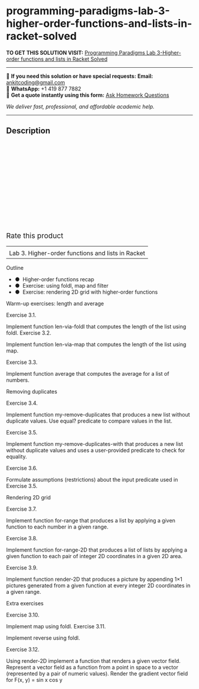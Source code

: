 # programming-paradigms-lab-3-higher-order-functions-and-lists-in-racket-solved
**TO GET THIS SOLUTION VISIT:** [Programming Paradigms Lab 3-Higher-order functions and lists in Racket Solved](https://www.ankitcodinghub.com/product/programming-paradigms-lab-3-higher-order-functions-and-lists-in-racket-solved/)


---

📩 **If you need this solution or have special requests:** **Email:** ankitcoding@gmail.com  
📱 **WhatsApp:** +1 419 877 7882  
📄 **Get a quote instantly using this form:** [Ask Homework Questions](https://www.ankitcodinghub.com/services/ask-homework-questions/)

*We deliver fast, professional, and affordable academic help.*

---

<h2>Description</h2>



<div class="kk-star-ratings kksr-auto kksr-align-center kksr-valign-top" data-payload="{&quot;align&quot;:&quot;center&quot;,&quot;id&quot;:&quot;100202&quot;,&quot;slug&quot;:&quot;default&quot;,&quot;valign&quot;:&quot;top&quot;,&quot;ignore&quot;:&quot;&quot;,&quot;reference&quot;:&quot;auto&quot;,&quot;class&quot;:&quot;&quot;,&quot;count&quot;:&quot;0&quot;,&quot;legendonly&quot;:&quot;&quot;,&quot;readonly&quot;:&quot;&quot;,&quot;score&quot;:&quot;0&quot;,&quot;starsonly&quot;:&quot;&quot;,&quot;best&quot;:&quot;5&quot;,&quot;gap&quot;:&quot;4&quot;,&quot;greet&quot;:&quot;Rate this product&quot;,&quot;legend&quot;:&quot;0\/5 - (0 votes)&quot;,&quot;size&quot;:&quot;24&quot;,&quot;title&quot;:&quot;Programming Paradigms Lab 3-Higher-order functions and lists in Racket Solved&quot;,&quot;width&quot;:&quot;0&quot;,&quot;_legend&quot;:&quot;{score}\/{best} - ({count} {votes})&quot;,&quot;font_factor&quot;:&quot;1.25&quot;}">

<div class="kksr-stars">

<div class="kksr-stars-inactive">
            <div class="kksr-star" data-star="1" style="padding-right: 4px">


<div class="kksr-icon" style="width: 24px; height: 24px;"></div>
        </div>
            <div class="kksr-star" data-star="2" style="padding-right: 4px">


<div class="kksr-icon" style="width: 24px; height: 24px;"></div>
        </div>
            <div class="kksr-star" data-star="3" style="padding-right: 4px">


<div class="kksr-icon" style="width: 24px; height: 24px;"></div>
        </div>
            <div class="kksr-star" data-star="4" style="padding-right: 4px">


<div class="kksr-icon" style="width: 24px; height: 24px;"></div>
        </div>
            <div class="kksr-star" data-star="5" style="padding-right: 4px">


<div class="kksr-icon" style="width: 24px; height: 24px;"></div>
        </div>
    </div>

<div class="kksr-stars-active" style="width: 0px;">
            <div class="kksr-star" style="padding-right: 4px">


<div class="kksr-icon" style="width: 24px; height: 24px;"></div>
        </div>
            <div class="kksr-star" style="padding-right: 4px">


<div class="kksr-icon" style="width: 24px; height: 24px;"></div>
        </div>
            <div class="kksr-star" style="padding-right: 4px">


<div class="kksr-icon" style="width: 24px; height: 24px;"></div>
        </div>
            <div class="kksr-star" style="padding-right: 4px">


<div class="kksr-icon" style="width: 24px; height: 24px;"></div>
        </div>
            <div class="kksr-star" style="padding-right: 4px">


<div class="kksr-icon" style="width: 24px; height: 24px;"></div>
        </div>
    </div>
</div>


<div class="kksr-legend" style="font-size: 19.2px;">
            <span class="kksr-muted">Rate this product</span>
    </div>
    </div>
<div class="page" title="Page 1">
<table>
<tbody>
<tr>
<td></td>
</tr>
<tr>
<td>
<div class="layoutArea">
<div class="column">
Lab 3. Higher-order functions and lists in Racket

</div>
</div>
</td>
</tr>
</tbody>
</table>
</div>
<div class="page" title="Page 2">
<div class="section">
<div class="layoutArea">
<div class="column">
Outline

<ul>
<li>● &nbsp;Higher-order functions recap</li>
<li>● &nbsp;Exercise: using foldl, map and filter</li>
<li>● &nbsp;Exercise: rendering 2D grid with higher-order functions</li>
</ul>
</div>
</div>
</div>
</div>
<div class="page" title="Page 3">
<div class="section">
<div class="layoutArea">
<div class="column">
Warm-up exercises: length and average

Exercise 3.1.

Implement function len-via-foldl that computes the length of the list using foldl. Exercise 3.2.

Implement function len-via-map that computes the length of the list using map.

Exercise 3.3.

Implement function average that computes the average for a list of numbers.

</div>
</div>
</div>
</div>
<div class="page" title="Page 4">
<div class="section">
<div class="layoutArea">
<div class="column">
Removing duplicates

Exercise 3.4.

Implement function my-remove-duplicates that produces a new list without duplicate values. Use equal? predicate to compare values in the list.

Exercise 3.5.

Implement function my-remove-duplicates-with that produces a new list without duplicate values and uses a user-provided predicate to check for equality.

Exercise 3.6.

Formulate assumptions (restrictions) about the input predicate used in Exercise 3.5.

</div>
</div>
</div>
</div>
<div class="page" title="Page 5">
<div class="section">
<div class="layoutArea">
<div class="column">
Rendering 2D grid

Exercise 3.7.

Implement function for-range that produces a list by applying a given function to each number in a given range.

Exercise 3.8.

Implement function for-range-2D that produces a list of lists by applying a given function to each pair of integer 2D coordinates in a given 2D area.

Exercise 3.9.

Implement function render-2D that produces a picture by appending 1×1 pictures generated from a given function at every integer 2D coordinates in a given range.

</div>
</div>
</div>
</div>
<div class="page" title="Page 6">
<div class="section">
<div class="layoutArea">
<div class="column">
Extra exercises

Exercise 3.10.

Implement map using foldl. Exercise 3.11.

Implement reverse using foldl.

Exercise 3.12.

Using render-2D implement a function that renders a given vector field. Represent a vector field as a function from a point in space to a vector (represented by a pair of numeric values). Render the gradient vector field for F(x, y) = sin x cos y

</div>
</div>
</div>
</div>
